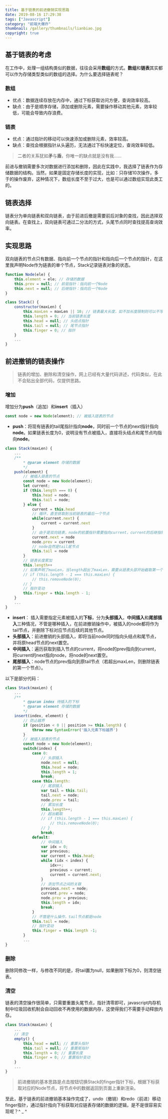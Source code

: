 ```yaml
---
title: 基于链表的前进撤销实现思路
date: 2019-08-16 17:29:38
tags: ["Javascript"]
category: "前端大爆炸"
thumbnail: /gallery/thumbnails/lianbiao.jpg
copyright: true
---
```

## 基于链表的考虑

在工作中，处理一组结构类似的数据，往往会采用**数组**的方式。**数组**和**链表**其实都可以作为存储类型类似的数组的选择。为什么要选择链表呢？

<!-- more -->
### 数组

- 优点：数据连续存放在内存中，通过下标获取访问方便，查询效率较高。
- 缺点：由于是顺序存储，添加或删除元素，需要操作移动其他元素，效率较低，可能会导致内存浪费。

### 链表

- 优点：通过指针的移动可以快速添加或删除元素，效率较高。
- 缺点：查找会根据指针从头遍历，无法通过下标快速定位，查询效率较低。

> 二者的关系犹如**矛**与**盾**，你唯一的缺点就是没有我......

前进与撤销需要多次对数据进行添加和删除，因此在实践中，我选择了链表作为存储数据的结构。当然，如果是固定存储长度的实现，比如：只存储10次操作，多于的操作废弃，这种情况下，数组长度不至于过大，也是可以通过数组实现此类工的。

## 链表选择

链表分为单向链表和双向链表，由于前进后撤是需要前后对象的查找，因此选择双向链表。在查找上，双向链表可通过二分法的方式，头尾节点同时查找提高查询效率。

## 实现思路

双向链表的节点只有数据、指向前一个节点的指针和指向后一个节点的指针，在这里我声明Node作为链表的单个节点，Stack记录链表对象的状态。

```javascript
function Node(ele) {
    this.element = ele; // 存储的数据
    this.prev = null; // 前驱指针：指向前一个Node
    this.next = null; // 后继指针：指向后一个Node
}

class Stack() {
    constructor(maxLen) {
        this.maxLen = maxLen || 10; // 链表最大长度，如不加长度限制则可以不写
        this.length = 0; // 当前链表长度
        this.head = null; // 头结点指针
        this.tail = null; // 尾节点指针
        this.finger = 0; // 指针
    }
    ...
}
```

## 前进撤销的链表操作

> 链表的增加、删除和清空操作，网上已经有大量代码讲述，代码类似，在此不会贴出全部代码，仅提供思路。

### 增加

增加分为**push**（追加）和**insert**（插入）

```javascript
const node = new Node(element); // 被插入链表的节点
```

- **push**：将现有链表的tail尾指针指向**node**，同时前一个节点的next指针指向**node**。如果链表长度为0，说明没有节点被插入，直接将头结点和尾节点均指向**node**。

```javascript
class Stack(maxLen) {
    ...
    /**
        * @param element 存储的数据
        */
    push(element) {
        // 被插入链表的节点
        const node = new Node(element);
        let current;
        if (this.length === 0) {
            this.head = node;
            this.tail = node;
        } else {
            current = this.head
            // 循环，直至获取到当前链表的最后一个节点
            while(current.next) {
                current = current.next
            }
            // 由于是双向链表，node的前置指针需要指向current，current的后继指针需要指向node
            current.next = node
            node.prev = current
            // node自然是tail尾节点
            this.tail = node
        }
        // 链表长度累加
        this.length++
        // 如果声明了maxLen，当length超出了maxLen，需要从链表头部开始截取第一个节点
        // if (this.length - 1 === this.maxLen) {
            // this.removeNode(0);
        // }
        // 指针变动
        this.finger = this.length - 1;
    }
    ...
}
```

- **insert**：
插入需要指定元素被插入的**下标**，分为**头部插入**，**中间插入**和**尾部插入**三种情况，不管是哪种插入，在前进撤销操作中，被插入的node都将作为tail节点，并删除下标对应节点后续的其他节点。
- **头部插入**：前进撤销的头部插入，即将当前node同时指向头结点和尾节点，并将原head节点的next置空。
- **中间插入**：遍历获取到插入节点的current，将node的prev指向到current，将current的next指向node，将node的next置空。
- **尾部插入**：node节点的prev指向到原tail节点（若超出maxLen，则删除链表的第一个节点）。

以下是部分代码：

```javascript
class Stack(maxLen) {
    ...
    /**
        * @param index 待插入的下标
        * @param element 存储的数据
        */
    insert(index, element) {
        // 防止越界
        if (position < 0 || position >= this.length) {
            throw new SyntaxError('插入元素下标越界')
        }
        // 被插入链表的节点
        const node = new Node(element);
        switch(index) {
            case 0:
                // 头部插入
                node.next = null;
                this.head = node;
                this.length = 1;
                break;
            case this.length:
                // 尾部插入
                var tail = this.tail;
                tail.next = node;
                node.prev = tail;
                // 累加长度
                this.length++;
                // 超出截取
                // if (this.length - 1 === this.maxLen) {
                    // this.removeNode(0);
                // }
                break;
            default:
                // 中间插入
                var idx = 0;
                var previous;
                var current = this.head;
                while (idx < index) {
                    idx++;
                    previous = current;
                    current = current.next;
                }
                // 添加节点之间的关联
                previous.next = node;
                current.prev = node;
                node.prev = previous;
                this.length = idx;
                break;
            }
            // 不管是什么操作，tail节点都是node
            this.tail = node;
            // 指针变动
            this.finger = this.length -1;
        }
        ...
}

```

### 删除

删除同修改一样，与修改不同的是，将tail置为null，如果删除下标为0，则清空链表。

### 清空

链表的清空操作很简单，只需要重置头尾节点，指针清零即可，javascript内存机制中垃圾回收机制会自动回收不再使用的数据内存，这使得我们不需要手动释放内存。

```javascript
class Stack(maxLen) {
    ...
    // 清空
    empty() {
        this.head = null; // 重置头指针
        this.tail = null; // 重置尾指针
        this.length = 0; // 重置长度
        this.finger = 0; // 重置指针变动
    }
    ...
}
```

> 前进撤销的基本思路是点击按钮切换Stack的finger指针下标，根据下标获取对应的Node节点，将节点中的数据返回到页面上重新渲染。

至此，基于链表的前进撤销基本操作完成了，undo（撤销）和redo（前进）移动finger指针，通过指针指向下标获取对应链表存储的数据的逻辑，是不是很容易实现呢？^ _ ^
